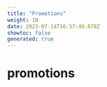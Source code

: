 ```yaml
---
title: "Promotions"
weight: 10
date: 2023-07-14T16:57:49.678Z
showtoc: false
generated: true
---
```

<!-- This file was generated from the Vendure source. Do not modify. Instead, re-run the "docs:build" script -->


# promotions